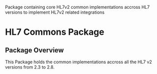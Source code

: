 Package containing core HL7v2 common implementations accross HL7 versions to implement HL7v2 related integrations

# HL7 Commons Package

## Package Overview
This Package holds the common implementations accross all the HL7 v2 versions from 2.3 to 2.8. 
